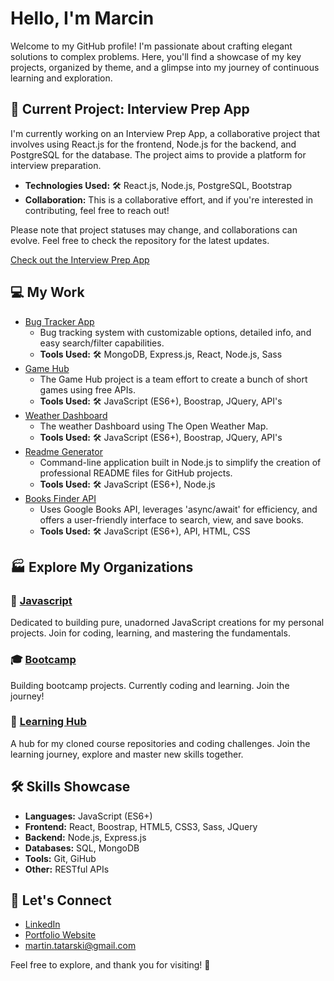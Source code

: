 # Hello, I'm Marcin

  Welcome to my GitHub profile! I'm passionate about crafting elegant solutions to complex problems. Here, you'll find a showcase of my key projects, organized by theme, and a glimpse into my journey of continuous learning and exploration.

## 🚀 Current Project: Interview Prep App

I'm currently working on an Interview Prep App, a collaborative project that involves using React.js for the frontend, Node.js for the backend, and PostgreSQL for the database. The project aims to provide a platform for interview preparation.

- **Technologies Used:** 🛠️ React.js, Node.js, PostgreSQL, Bootstrap
- **Collaboration:** This is a collaborative effort, and if you're interested in contributing, feel free to reach out!

Please note that project statuses may change, and collaborations can evolve. Feel free to check the repository for the latest updates.

[Check out the Interview Prep App](https://github.com/group-lab/interview-prep-app)

## 💻 My Work 
- [Bug Tracker App](https://github.com/martindocs/bug-tracker-public)
  - Bug tracking system with customizable options, detailed info, and easy search/filter capabilities.
  - **Tools Used:** 🛠️ MongoDB, Express.js, React, Node.js, Sass
- [Game Hub](https://github.com/martindocs/flash-card-game)
  - The Game Hub project is a team effort to create a bunch of short games using free APIs. 
  - **Tools Used:** 🛠️ JavaScript (ES6+), Boostrap, JQuery, API's
- [Weather Dashboard](https://github.com/martindocs/mtatarski-weather-dashboard)
  - The weather Dashboard using The Open Weather Map. 
  - **Tools Used:** 🛠️ JavaScript (ES6+), Boostrap, JQuery, API's
- [Readme Generator](https://github.com/martindocs/mtatarski-readme-generator)
  - Command-line application built in Node.js to simplify the creation of professional README files for GitHub projects. 
  - **Tools Used:** 🛠️ JavaScript (ES6+), Node.js
- [Books Finder API](https://github.com/martindocs/book-finder)
  - Uses Google Books API, leverages 'async/await' for efficiency, and offers a user-friendly interface to search, view, and save books.
  - **Tools Used:** 🛠️ JavaScript (ES6+), API, HTML, CSS

## 🏭 Explore My Organizations

### 📜 [Javascript](https://github.com/martindocs-javascript)

Dedicated to building pure, unadorned JavaScript creations for my personal projects. Join for coding, learning, and mastering the fundamentals.

### 🎓 [Bootcamp](https://github.com/martindocs-bootcamp)

Building bootcamp projects. Currently coding and learning. Join the journey!

### 📘 [Learning Hub](https://github.com/martindocs-courses)

A hub for my cloned course repositories and coding challenges. Join the learning journey, explore and master new skills together.

## 🛠️ Skills Showcase

- **Languages:** JavaScript (ES6+)
- **Frontend:** React, Boostrap, HTML5, CSS3, Sass, JQuery
- **Backend:** Node.js, Express.js
- **Databases:** SQL, MongoDB
- **Tools:** Git, GiHub
- **Other:** RESTful APIs

## 📱 Let's Connect

- [LinkedIn](https://www.linkedin.com/in/marcin-tatarski/)
- [Portfolio Website](https://marcin-tatarski.com/)
- [martin.tatarski@gmail.com](mailto:martin.tatarski@gmail.com)

Feel free to explore, and thank you for visiting! 🌟
